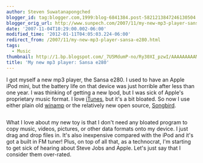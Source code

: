 ```yaml
---
author: Steven Suwatanapongched
blogger_id: tag:blogger.com,1999:blog-6841384.post-5821213847246130504
blogger_orig_url: http://www.sunpech.com/2007/11/my-new-mp3-player-sansa-e280.html
date: '2007-11-04T10:29:00.002-06:00'
modified_time: '2012-01-11T04:05:03.224-06:00'
redirect_from: /2007/11/my-new-mp3-player-sansa-e280.html
tags:
  - Music
thumbnail: http://1.bp.blogspot.com/_7U5MdumP-no/Ry30XI_pzwI/AAAAAAAAAMk/AbpH5ogrTNk/s600/sansa_e280.jpg
title: 'My new mp3 player: Sansa e280'
---
```



I got myself a new mp3 player, the <a type="amzn" asin="B000HZ9CCA">Sansa e280</a>.  I used to have an Apple iPod mini, but the battery life on that device was just horrible after less than one year.  I was thinking of getting a new Ipod, but I was sick of Apple's proprietary music format.  I love <a href="http://www.itunes.com/" target="_blank" rel="noopener noreferrer">iTunes</a>, but it's a bit bloated.  So now I use either plain old <a href="http://www.winamp.com/" target="_blank" rel="noopener noreferrer">winamp</a> or the relatively new open source, <a href="http://www.songbirdnest.com/" target="_blank" rel="noopener noreferrer">Songbird</a>.


<a href="http://songbirdnest.com/partners"><img   src="http://songbirdnest.com/files/images/button_mac.png" alt="" alt="Get Songbird" border="0" /></a><a href="http://songbirdnest.com/partners"><img   src="http://songbirdnest.com/files/images/button_headphones.png" alt="" alt="Get Songbird" border="0" /></a><a href="http://songbirdnest.com/partners"><img   src="http://songbirdnest.com/files/images/button_pickup.png" alt="" alt="Get Songbird" border="0" /></a>

What I love about my new toy is that I don't need any bloated program to copy music, videos, pictures, or other data formats onto my device.  I just drag and drop files in.  It's also inexpensive compared with the iPod and it's got a built in FM tuner!  Plus, on top of all that, as a technocrat, I'm starting to get sick of hearing about Steve Jobs and Apple.  Let's just say that I consider them over-rated.

<img   border="0" src="http://1.bp.blogspot.com/_7U5MdumP-no/Ry30XI_pzwI/AAAAAAAAAMk/AbpH5ogrTNk/s320/sansa_e280.jpg" alt=""  id="BLOGGER_PHOTO_ID_5129024229033496322" border="0" />
